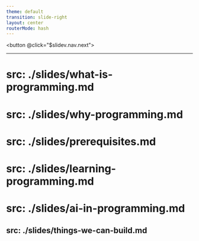 ```yaml
---
theme: default
transition: slide-right
layout: center
routerMode: hash
---
```


<button @click="$slidev.nav.next">
  <mdi-chevron-double-left class="text-4xl text-zinc-600 hover:text-zinc-100 active:scale-90" />
</button>

---
# src: ./slides/what-is-programming.md
# src: ./slides/why-programming.md
# src: ./slides/prerequisites.md
# src: ./slides/learning-programming.md
# src: ./slides/ai-in-programming.md
src: ./slides/things-we-can-build.md
---
